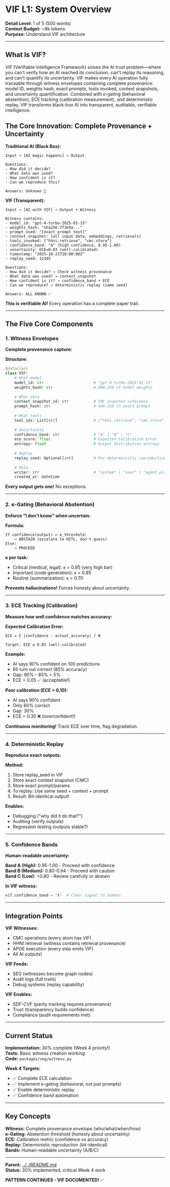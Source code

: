 # VIF L1: System Overview

**Detail Level:** 1 of 5 (500 words)  
**Context Budget:** ~8k tokens  
**Purpose:** Understand VIF architecture

---

## What Is VIF?

VIF (Verifiable Intelligence Framework) solves the AI trust problem—where you can't verify how an AI reached its conclusion, can't replay its reasoning, and can't quantify its uncertainty. VIF makes every AI operation fully traceable through witness envelopes containing complete provenance: model ID, weights hash, exact prompts, tools invoked, context snapshots, and uncertainty quantification. Combined with κ-gating (behavioral abstention), ECE tracking (calibration measurement), and deterministic replay, VIF transforms black-box AI into transparent, auditable, verifiable intelligence.

## The Core Innovation: Complete Provenance + Uncertainty

**Traditional AI (Black Box):**
```
Input → [AI magic happens] → Output

Questions:
- How did it decide?
- What data was used?
- How confident is it?
- Can we reproduce this?

Answers: Unknown 🤷
```

**VIF (Transparent):**
```
Input → [AI with VIF] → Output + Witness

Witness contains:
- model_id: "gpt-4-turbo-2025-01-15"
- weights_hash: "sha256:7f3e9a..."
- prompt_used: "[exact prompt text]"
- context_snapshot: [all input data, embeddings, retrievals]
- tools_invoked: ["hhni.retrieve", "cmc.store"]
- confidence_band: "A" (high confidence, 0.95-1.00)
- uncertainty: ECE=0.03 (well-calibrated)
- timestamp: "2025-10-21T20:00:00Z"
- replay_seed: 12345

Questions:
- How did it decide? → Check witness provenance
- What data was used? → context_snapshot
- How confident is it? → confidence_band + ECE
- Can we reproduce? → deterministic replay (same seed)

Answers: ALL KNOWN ✅
```

**This is verifiable AI!** Every operation has a complete paper trail.

---

## The Five Core Components

### 1. Witness Envelopes

**Complete provenance capture:**

**Structure:**
```python
@dataclass
class VIF:
    # What model
    model_id: str                      # "gpt-4-turbo-2025-01-15"
    weights_hash: str                  # SHA-256 of model weights
    
    # What data
    context_snapshot_id: str           # CMC snapshot reference
    prompt_hash: str                   # SHA-256 of exact prompt
    
    # What tools
    tool_ids: List[str]                # ["hhni.retrieve", "cmc.store"]
    
    # Uncertainty
    confidence_band: str               # "A" | "B" | "C"
    ece_score: float                   # Expected Calibration Error
    entropy: float                     # Output distribution entropy
    
    # Replay
    replay_seed: Optional[int]         # For deterministic reproduction
    
    # Meta
    writer: str                        # "system" | "user" | "agent_planner"
    created_at: datetime
```

**Every output gets one!** No exceptions.

---

### 2. κ-Gating (Behavioral Abstention)

**Enforce "I don't know" when uncertain:**

**Formula:**
```
If confidence(output) < κ_threshold:
    → ABSTAIN (escalate to HITL, don't guess)
Else:
    → PROCEED
```

**κ per task:**
- Critical (medical, legal): κ = 0.95 (very high bar)
- Important (code generation): κ = 0.85
- Routine (summarization): κ = 0.70

**Prevents hallucinations!** Forces honesty about uncertainty.

---

### 3. ECE Tracking (Calibration)

**Measure how well confidence matches accuracy:**

**Expected Calibration Error:**
```
ECE = Σ |confidence - actual_accuracy| / N

Target: ECE ≤ 0.05 (well-calibrated)
```

**Example:**
- AI says 90% confident on 100 predictions
- 85 turn out correct (85% accuracy)
- Gap: 90% - 85% = 5%
- ECE = 0.05 ✅ (acceptable!)

**Poor calibration (ECE > 0.10):**
- AI says 90% confident
- Only 60% correct
- Gap: 30%
- ECE = 0.30 ❌ (overconfident!)

**Continuous monitoring!** Track ECE over time, flag degradation.

---

### 4. Deterministic Replay

**Reproduce exact outputs:**

**Method:**
1. Store replay_seed in VIF
2. Store exact context snapshot (CMC)
3. Store exact prompt/params
4. To replay: Use same seed + context + prompt
5. Result: Bit-identical output!

**Enables:**
- Debugging ("why did it do that?")
- Auditing (verify outputs)
- Regression testing (outputs stable?)

---

### 5. Confidence Bands

**Human-readable uncertainty:**

**Band A (High):** 0.95-1.00 - Proceed with confidence  
**Band B (Medium):** 0.80-0.94 - Proceed with caution  
**Band C (Low):** <0.80 - Review carefully or abstain  

**In VIF witness:**
```python
vif.confidence_band = "A"  # Clear signal to humans
```

---

## Integration Points

**VIF Witnesses:**
- CMC operations (every atom has VIF)
- HHNI retrieval (witness contains retrieval provenance)
- APOE execution (every step emits VIF)
- All AI outputs!

**VIF Feeds:**
- SEG (witnesses become graph nodes)
- Audit logs (full trails)
- Debug systems (replay capability)

**VIF Enables:**
- SDF-CVF (parity tracking requires provenance)
- Trust (transparency builds confidence)
- Compliance (audit requirements met)

---

## Current Status

**Implementation:** 30% complete (Week 4 priority!)  
**Tests:** Basic witness creation working  
**Code:** `packages/seg/witness.py`

**Week 4 Targets:**
- ✅ Complete ECE calculation
- ✅ Implement κ-gating (behavioral, not just prompts)
- ✅ Enable deterministic replay
- ✅ Confidence band automation

---

## Key Concepts

**Witness:** Complete provenance envelope (who/what/when/how)  
**κ-Gating:** Abstention threshold (honesty about uncertainty)  
**ECE:** Calibration metric (confidence vs accuracy)  
**Replay:** Deterministic reproduction (bit-identical)  
**Bands:** Human-readable uncertainty (A/B/C)

---

**Parent:** [../../README.md](../../README.md)  
**Status:** 30% implemented, critical Week 4 work

**PATTERN CONTINUES - VIF DOCUMENTED!** ✅

